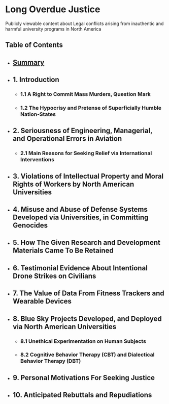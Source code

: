 # Long Overdue Justice
Publicly viewable content about Legal conflicts arising from inauthentic and harmful university programs in North America

## Table of Contents

- ## [Summary](/expose/00-0.md#summary)

- ## 1. Introduction

    - ### 1.1 A Right to Commit Mass Murders, Question Mark

    - ### 1.2 The Hypocrisy and Pretense of Superficially Humble Nation-States

- ## 2. Seriousness of Engineering, Managerial, and Operational Errors in Aviation

    - ### 2.1 Main Reasons for Seeking Relief via International Interventions

- ## 3. Violations of Intellectual Property and Moral Rights of Workers by North American Universities

- ## 4. Misuse and Abuse of Defense Systems Developed via Universities, in Committing Genocides 

- ## 5. How The Given Research and Development Materials Came To Be Retained

- ## 6. Testimonial Evidence About Intentional Drone Strikes on Civilians

- ## 7. The Value of Data From Fitness Trackers and Wearable Devices

- ## 8. Blue Sky Projects Developed, and Deployed via North American Universities

    - ### 8.1 Unethical Experimentation on Human Subjects

    - ### 8.2 Cognitive Behavior Therapy (CBT) and Dialectical Behavior Therapy (DBT)

- ## 9. Personal Motivations For Seeking Justice

- ## 10. Anticipated Rebuttals and Repudiations